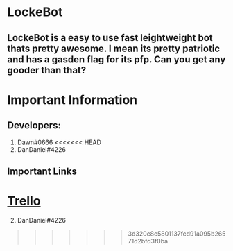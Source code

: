# LockeBot
LockeBot is a easy to use fast leightweight bot thats pretty awesome. I mean its pretty patriotic and has a gasden flag for its pfp. Can you get any gooder than that?
  ---
  # Important Information
  ## Developers:
  1. Dawn#0666
<<<<<<< HEAD
  2. DanDaniel#4226
  ## Important Links
  [Trello](https://trello.com/b/GHey2RWR/locke-bot)
=======
  2. DanDaniel#4226 
>>>>>>> 3d320c8c5801137fcd91a095b26571d2bfd3f0ba
